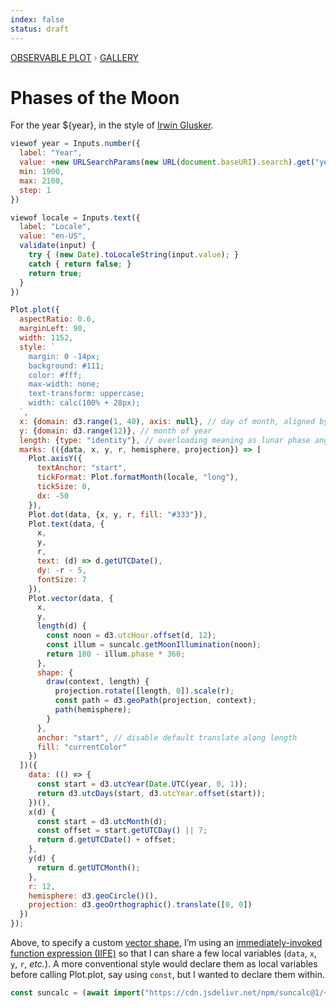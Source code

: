 ```yaml
---
index: false
status: draft
---
```


<div style="color: grey; font: 13px/25.5px var(--sans-serif); text-transform: uppercase;"><h1 style="display: none;">Plot: Phases of the Moon</h1><a href="/plot">Observable Plot</a> › <a href="/@observablehq/plot-gallery">Gallery</a></div>

# Phases of the Moon

For the year ${year}, in the style of [Irwin Glusker](https://www.moma.org/explore/inside_out/2012/10/16/a-paean-to-the-phases-of-the-moon/).

```js
viewof year = Inputs.number({
  label: "Year",
  value: +new URLSearchParams(new URL(document.baseURI).search).get("year") || new Date().getUTCFullYear(),
  min: 1900,
  max: 2100,
  step: 1
})
```

```js
viewof locale = Inputs.text({
  label: "Locale",
  value: "en-US",
  validate(input) {
    try { (new Date).toLocaleString(input.value); }
    catch { return false; }
    return true;
  }
})
```

```js echo
Plot.plot({
  aspectRatio: 0.6,
  marginLeft: 90,
  width: 1152,
  style: `
    margin: 0 -14px;
    background: #111;
    color: #fff;
    max-width: none;
    text-transform: uppercase;
    width: calc(100% + 28px);
  `,
  x: {domain: d3.range(1, 40), axis: null}, // day of month, aligned by day of week
  y: {domain: d3.range(12)}, // month of year
  length: {type: "identity"}, // overloading meaning as lunar phase angle!
  marks: (({data, x, y, r, hemisphere, projection}) => [
    Plot.axisY({
      textAnchor: "start",
      tickFormat: Plot.formatMonth(locale, "long"),
      tickSize: 0,
      dx: -50
    }),
    Plot.dot(data, {x, y, r, fill: "#333"}),
    Plot.text(data, {
      x,
      y,
      r,
      text: (d) => d.getUTCDate(),
      dy: -r - 5,
      fontSize: 7
    }),
    Plot.vector(data, {
      x,
      y,
      length(d) {
        const noon = d3.utcHour.offset(d, 12);
        const illum = suncalc.getMoonIllumination(noon);
        return 180 - illum.phase * 360;
      },
      shape: {
        draw(context, length) {
          projection.rotate([length, 0]).scale(r);
          const path = d3.geoPath(projection, context);
          path(hemisphere);
        }
      },
      anchor: "start", // disable default translate along length
      fill: "currentColor"
    })
  ])({
    data: (() => {
      const start = d3.utcYear(Date.UTC(year, 0, 1));
      return d3.utcDays(start, d3.utcYear.offset(start));
    })(),
    x(d) {
      const start = d3.utcMonth(d);
      const offset = start.getUTCDay() || 7;
      return d.getUTCDate() + offset;
    },
    y(d) {
      return d.getUTCMonth();
    },
    r: 12,
    hemisphere: d3.geoCircle()(),
    projection: d3.geoOrthographic().translate([0, 0])
  })
});
```

Above, to specify a custom [vector shape](https://observablehq.com/plot/marks/vector#vector-options), I’m using an [immediately-invoked function expression (IIFE)](https://developer.mozilla.org/en-US/docs/Glossary/IIFE) so that I can share a few local variables (`data`, `x`, `y`, `r`, _etc._). A more conventional style would declare them as local variables before calling Plot.plot, say using `const`, but I wanted to declare them within.

```js echo
const suncalc = (await import("https://cdn.jsdelivr.net/npm/suncalc@1/+esm")).default;
```
